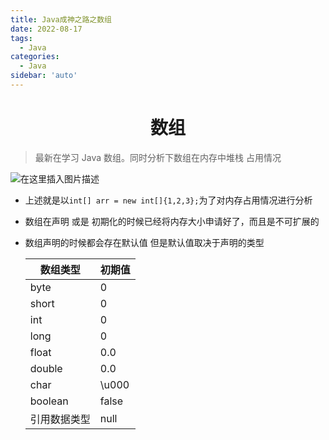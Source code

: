 ```yaml
---
title: Java成神之路之数组
date: 2022-08-17
tags:
  - Java
categories:
  - Java
sidebar: 'auto'
---
```


<div align = "center"><h1>数组</h1></div>


> 最新在学习 Java 数组。同时分析下数组在内存中堆栈 占用情况

![在这里插入图片描述](https://img-blog.csdnimg.cn/778dbea3a91e452a91a9ccadc094a88c.png#pic_center)

- 上述就是以`int[] arr = new int[]{1,2,3};`为了对内存占用情况进行分析
- 数组在声明 或是 初期化的时候已经将内存大小申请好了，而且是不可扩展的
- 数组声明的时候都会存在默认值 但是默认值取决于声明的类型

  | 数组类型     | 初期值 |
  | ------------ | ------ |
  | byte         | 0      |
  | short        | 0      |
  | int          | 0      |
  | long         | 0      |
  | float        | 0.0    |
  | double       | 0.0    |
  | char         | \u000  |
  | boolean      | false  |
  | 引用数据类型 | null   |
